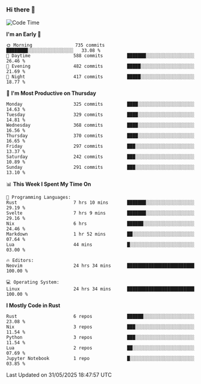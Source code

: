 ### Hi there 👋
<!--START_SECTION:waka-->
![Code Time](http://img.shields.io/badge/Code%20Time-613%20hrs%2036%20mins-blue)

**I'm an Early 🐤** 

```text
🌞 Morning                735 commits         ████████░░░░░░░░░░░░░░░░░   33.08 % 
🌆 Daytime                588 commits         ███████░░░░░░░░░░░░░░░░░░   26.46 % 
🌃 Evening                482 commits         █████░░░░░░░░░░░░░░░░░░░░   21.69 % 
🌙 Night                  417 commits         █████░░░░░░░░░░░░░░░░░░░░   18.77 % 
```
📅 **I'm Most Productive on Thursday** 

```text
Monday                   325 commits         ████░░░░░░░░░░░░░░░░░░░░░   14.63 % 
Tuesday                  329 commits         ████░░░░░░░░░░░░░░░░░░░░░   14.81 % 
Wednesday                368 commits         ████░░░░░░░░░░░░░░░░░░░░░   16.56 % 
Thursday                 370 commits         ████░░░░░░░░░░░░░░░░░░░░░   16.65 % 
Friday                   297 commits         ███░░░░░░░░░░░░░░░░░░░░░░   13.37 % 
Saturday                 242 commits         ███░░░░░░░░░░░░░░░░░░░░░░   10.89 % 
Sunday                   291 commits         ███░░░░░░░░░░░░░░░░░░░░░░   13.10 % 
```


📊 **This Week I Spent My Time On** 

```text
💬 Programming Languages: 
Rust                     7 hrs 10 mins       ███████░░░░░░░░░░░░░░░░░░   29.19 % 
Svelte                   7 hrs 9 mins        ███████░░░░░░░░░░░░░░░░░░   29.16 % 
Nix                      6 hrs               ██████░░░░░░░░░░░░░░░░░░░   24.46 % 
Markdown                 1 hr 52 mins        ██░░░░░░░░░░░░░░░░░░░░░░░   07.64 % 
Lua                      44 mins             █░░░░░░░░░░░░░░░░░░░░░░░░   03.00 % 

🔥 Editors: 
Neovim                   24 hrs 34 mins      █████████████████████████   100.00 % 

💻 Operating System: 
Linux                    24 hrs 34 mins      █████████████████████████   100.00 % 
```

**I Mostly Code in Rust** 

```text
Rust                     6 repos             ██████░░░░░░░░░░░░░░░░░░░   23.08 % 
Nix                      3 repos             ███░░░░░░░░░░░░░░░░░░░░░░   11.54 % 
Python                   3 repos             ███░░░░░░░░░░░░░░░░░░░░░░   11.54 % 
Lua                      2 repos             ██░░░░░░░░░░░░░░░░░░░░░░░   07.69 % 
Jupyter Notebook         1 repo              █░░░░░░░░░░░░░░░░░░░░░░░░   03.85 % 
```




 Last Updated on 31/05/2025 18:47:57 UTC
<!--END_SECTION:waka-->

<!--
**YoganshSharma/YoganshSharma** is a ✨ _special_ ✨ repository because its `README.md` (this file) appears on your GitHub profile.

Here are some ideas to get you started:

- 🔭 I’m currently working on ...
- 🌱 I’m currently learning ...
- 👯 I’m looking to collaborate on ...
- 🤔 I’m looking for help with ...
- 💬 Ask me about ...
- 📫 How to reach me: ...
- 😄 Pronouns: ...
- ⚡ Fun fact: ...
-->
